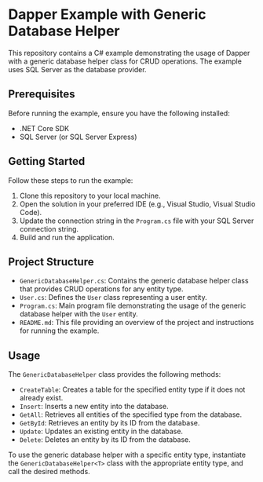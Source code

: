 # Dapper Example with Generic Database Helper

This repository contains a C# example demonstrating the usage of Dapper with a generic database helper class for CRUD operations. The example uses SQL Server as the database provider.

## Prerequisites

Before running the example, ensure you have the following installed:

- .NET Core SDK
- SQL Server (or SQL Server Express)

## Getting Started

Follow these steps to run the example:

1. Clone this repository to your local machine.
2. Open the solution in your preferred IDE (e.g., Visual Studio, Visual Studio Code).
3. Update the connection string in the `Program.cs` file with your SQL Server connection string.
4. Build and run the application.

## Project Structure

- `GenericDatabaseHelper.cs`: Contains the generic database helper class that provides CRUD operations for any entity type.
- `User.cs`: Defines the `User` class representing a user entity.
- `Program.cs`: Main program file demonstrating the usage of the generic database helper with the `User` entity.
- `README.md`: This file providing an overview of the project and instructions for running the example.

## Usage

The `GenericDatabaseHelper` class provides the following methods:

- `CreateTable`: Creates a table for the specified entity type if it does not already exist.
- `Insert`: Inserts a new entity into the database.
- `GetAll`: Retrieves all entities of the specified type from the database.
- `GetById`: Retrieves an entity by its ID from the database.
- `Update`: Updates an existing entity in the database.
- `Delete`: Deletes an entity by its ID from the database.

To use the generic database helper with a specific entity type, instantiate the `GenericDatabaseHelper<T>` class with the appropriate entity type, and call the desired methods.
